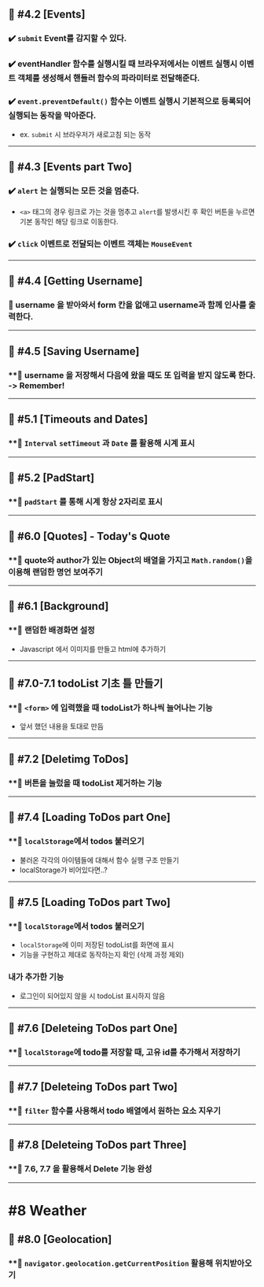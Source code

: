 ## 🔖 #4.2 [Events]
### ✔️ `submit` Event를 감지할 수 있다.
### ✔️ eventHandler 함수를 실행시킬 때 브라우저에서는 이벤트 실행시 이벤트 객체를 생성해서 핸들러 함수의 파라미터로 전달해준다.
### ✔️ `event.preventDefault()` 함수는 이벤트 실행시 기본적으로 등록되어 실행되는 동작을 막아준다.
- ex. `submit` 시 브라우저가 새로고침 되는 동작
---
## 🔖 #4.3 [Events part Two]
### ✔️ `alert` 는 실행되는 모든 것을 멈춘다.
- `<a>` 태그의 경우 링크로 가는 것을 멈추고 `alert`를 발생시킨 후 확인 버튼을 누르면 기본 동작인 해당 링크로 이동한다.
### ✔️ `click` 이벤트로 전달되는 이벤트 객체는 `MouseEvent`
---
## 🔖 #4.4 [Getting Username]
### **🎯 username 을 받아와서 form 칸을 없애고 username과 함께 인사를 출력한다.**
---
## 🔖 #4.5 [Saving Username]
### **🎯 username 을 저장해서 다음에 왔을 때도 또 입력을 받지 않도록 한다. -> Remember!
---
## 🔖 #5.1 [Timeouts and Dates]
### **🎯 `Interval`  `setTimeout` 과 `Date` 를 활용해 시계 표시
---
## 🔖 #5.2 [PadStart]
### **🎯 `padStart` 를 통해 시계 항상 2자리로 표시
---
## 🔖 #6.0 [Quotes] - Today's Quote
### **🎯 quote와 author가 있는 Object의 배열을 가지고 `Math.random()`을 이용해 랜덤한 명언 보여주기
---
## 🔖 #6.1 [Background]
### **🎯 랜덤한 배경화면 설정
- Javascript 에서 이미지를 만들고 html에 추가하기
---
## 🔖 #7.0-7.1 todoList 기초 틀 만들기
### **🎯 `<form>` 에 입력했을 때 todoList가 하나씩 늘어나는 기능
- 앞서 했던 내용을 토대로 만듬 
---
## 🔖 #7.2 [Deletimg ToDos]
### **🎯 버튼을 눌렀을 때 todoList 제거하는 기능 
---
## 🔖 #7.4 [Loading ToDos part One]
### **🎯 `localStorage`에서 todos 불러오기
- 불러온 각각의 아이템들에 대해서 함수 실행 구조 만들기
- localStorage가 비어있다면..?
---
## 🔖 #7.5 [Loading ToDos part Two]
### **🎯 `localStorage`에서 todos 불러오기
- `localStorage`에 이미 저장된 todoList를 화면에 표시
- 기능을 구현하고 제대로 동작하는지 확인 (삭제 과정 제외)

### 내가 추가한 기능
- 로그인이 되어있지 않을 시 todoList 표시하지 않음
---
## 🔖 #7.6 [Deleteing ToDos part One]
### **🎯 `localStorage`에 todo를 저장할 때, 고유 id를 추가해서 저장하기
---
## 🔖 #7.7 [Deleteing ToDos part Two]
### **🎯 `filter` 함수를 사용해서 todo 배열에서 원하는 요소 지우기
---
## 🔖 #7.8 [Deleteing ToDos part Three]
### **🎯 7.6, 7.7 을 활용해서 Delete 기능 완성
---

# #8 Weather
## 🔖 #8.0 [Geolocation]
### **🎯 `navigator.geolocation.getCurrentPosition` 활용해 위치받아오기